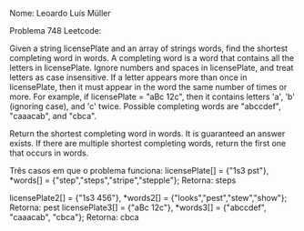 Nome: Leoardo Luís Müller

Problema 748 Leetcode:

Given a string licensePlate and an array of strings words, find the shortest completing word in words.
A completing word is a word that contains all the letters in licensePlate. 
Ignore numbers and spaces in licensePlate, and treat letters as case insensitive. 
If a letter appears 
more than once in licensePlate, then it must appear in the word the same number of times or more.
For example, if licensePlate = "aBc 12c", then it contains letters 'a', 'b' (ignoring case), and 'c' twice.
Possible completing words are "abccdef", "caaacab", and "cbca".

Return the shortest completing word in words. It is guaranteed an answer exists. 
If there are multiple shortest completing words, return the first one that occurs in words.

Três casos em que o problema funciona:
licensePlate[] = {"1s3 pst"}, *words[] = {"step","steps","stripe","stepple"};
Retorna: steps

licensePlate2[] = {"1s3 456"}, *words2[] = {"looks","pest","stew","show"};
Retorna: pest
licensePlate3[] = {"aBc 12c"}, *words3[] = {"abccdef", "caaacab", "cbca"};
Retorna: cbca